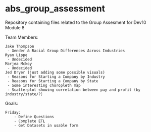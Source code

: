 # abs_group_assessment
Repository containing files related to the Group Assesment for Dev10 Module 8

Team Members:

    Jake Thompson
     - Gender & Racial Group Differences Across Industries
    Ryan Lippe
     - Undecided
    Marjea Mckoy
     - Undecided
    Jed Dryer (just adding some possible visuals)
     - Reasons for Starting a Company by Industry
     - Reasons for Starting a Company by State
     - Some interesting choropleth map
     - Scatterplot showing correlation between pay and profit (by industry/state/?)
     
Goals:

    Friday:
        - Define Questions
        - Complete ETL
        - Get Datasets in usable form